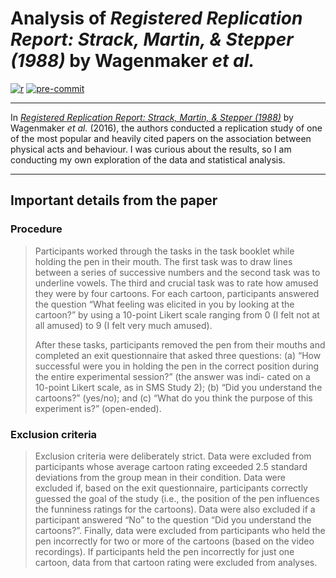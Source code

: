 # Analysis of *Registered Replication Report: Strack, Martin, & Stepper (1988)* by Wagenmaker *et al.*

[![r](https://img.shields.io/badge/R-4.0.2-276DC3.svg?style=flat&logo=r)](https://www.r-project.org)
[![pre-commit](https://img.shields.io/badge/pre--commit-enabled-brightgreen?logo=pre-commit&logoColor=white)](https://github.com/pre-commit/pre-commit)

---

In [*Registered Replication Report: Strack, Martin, & Stepper (1988)*](Wagenmaker-et-al_2016_APS.pdf) by Wagenmaker *et al.* (2016), the authors conducted a replication study of one of the most popular and heavily cited papers on the association between physical acts and behaviour.
I was curious about the results, so I am conducting my own exploration of the data and statistical analysis.

---

## Important details from the paper

### Procedure

>Participants worked through the tasks in the task booklet while holding the pen in their mouth. The first task was to draw lines between a series of successive numbers and the second task was to underline vowels. The third and crucial task was to rate how amused they were by four cartoons. For each cartoon, participants answered the question “What feeling was elicited in you by looking at the cartoon?” by using a 10-point Likert scale ranging from 0 (I felt not at all amused) to 9 (I felt very much amused).
>
>After these tasks, participants removed the pen from their mouths and completed an exit questionnaire that asked three questions: (a) “How successful were you in holding the pen in the correct position during the entire experimental session?” (the answer was indi- cated on a 10-point Likert scale, as in SMS Study 2); (b) “Did you understand the cartoons?” (yes/no); and (c) “What do you think the purpose of this experiment is?” (open-ended).

### Exclusion criteria

> Exclusion criteria were deliberately strict. Data were excluded from participants whose average cartoon rating exceeded 2.5 standard deviations from the group mean in their condition. Data were excluded if, based on the exit questionnaire, participants correctly guessed the goal of the study (i.e., the position of the pen influences the funniness ratings for the cartoons). Data were also excluded if a participant answered “No” to the question “Did you understand the cartoons?”. Finally, data were excluded from participants who held the pen incorrectly for two or more of the cartoons (based on the video recordings). If participants held the pen incorrectly for just one cartoon, data from that cartoon rating were excluded from analyses.
